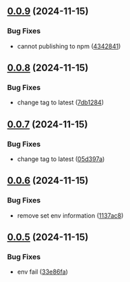 ## [0.0.9](https://github.com/rizkyharahap/mock-fetch/compare/v0.0.8...v0.0.9) (2024-11-15)


### Bug Fixes

* cannot publishing to npm ([4342841](https://github.com/rizkyharahap/mock-fetch/commit/43428418c6ccad55e06346f01b48d2ac7cc9fe22))



## [0.0.8](https://github.com/rizkyharahap/mock-fetch/compare/v0.0.7...v0.0.8) (2024-11-15)


### Bug Fixes

* change tag to latest ([7db1284](https://github.com/rizkyharahap/mock-fetch/commit/7db128477a2812adbdde74bcc634347ae7bfe45b))



## [0.0.7](https://github.com/rizkyharahap/mock-fetch/compare/v0.0.6...v0.0.7) (2024-11-15)


### Bug Fixes

* change tag to latest ([05d397a](https://github.com/rizkyharahap/mock-fetch/commit/05d397a0c96755c575232a86a0381452778a0ad8))



## [0.0.6](https://github.com/rizkyharahap/mock-fetch/compare/v0.0.5...v0.0.6) (2024-11-15)


### Bug Fixes

* remove set env information ([1137ac8](https://github.com/rizkyharahap/mock-fetch/commit/1137ac896843e4e4b0b7a574d27d5a2dc7857a2b))



## [0.0.5](https://github.com/rizkyharahap/mock-fetch/compare/v0.0.4...v0.0.5) (2024-11-15)


### Bug Fixes

* env fail ([33e86fa](https://github.com/rizkyharahap/mock-fetch/commit/33e86fac3fbd048e2f583be0fba0d61eb9243344))



